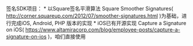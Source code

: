 签名SDK项目：
	* 以Square签名平滑算法 Square Smoother Signatures( http://corner.squareup.com/2012/07/smoother-signatures.html )为基础，进行完成iOS, Android, PHP 版本的实现
	* iOS已有开源实现 Capture a Signature on iOS( https://www.altamiracorp.com/blog/employee-posts/capture-a-signature-on-ios )，咱们直接使用
